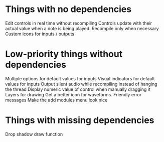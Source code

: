 # Things with no dependencies
Edit controls in real time without recompiling
Controls update with their actual value when a note is being played.
Recompile only when necessary
Custom icons for inputs / outputs

# Low-priority things without dependencies
Multiple options for default values for inputs
Visual indicators for default values for inputs
Output silent audio while recompiling instead of hanging the thread
Display numeric value of control when manually dragging it
Layers for drawing
Get a better icon for waveforms.
Friendly error messages
Make the add modules menu look nice

# Things with missing dependencies
Drop shadow draw function
